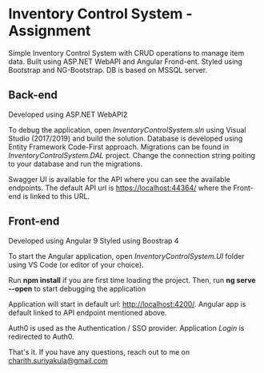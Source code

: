 
# Inventory Control System - Assignment
Simple Inventory Control System with CRUD operations to manage item data. Built using ASP.NET WebAPI and Angular Frond-ent. Styled using Bootstrap and NG-Bootstrap. DB is based on MSSQL server.

## Back-end 
Developed using ASP.NET WebAPI2

To debug the application, open *InventoryControlSystem.sln* using Visual Studio (2017/2019) and build the solution. Database is developed using Entity Framework Code-First approach. Migrations can be found in *InventoryControlSystem.DAL* project. Change the connection string poiting to your database and run the migrations.

Swagger UI is available for the API where you can see the available endpoints. The default API url is [https://localhost:44364/](https://localhost:44364/) where the Front-end is linked to this URL.

## Front-end
Developed using Angular 9 
Styled using Boostrap 4

To start the Angular application, open *InventoryControlSystem.UI* folder using VS Code (or editor of your choice). 

Run **npm install** if you are first time loading the project. 
Then, run  **ng serve --open** to start debugging the application

Application will start in default url: [http://localhost:4200/](http://localhost:4200/). Angular app is default linked to API endpoint mentioned above.

Auth0 is used as the Authentication / SSO provider. Application *Login* is redirected to Auth0.

That's it. If you have any questions, reach out to me on charith.suriyakula@gmail.com
